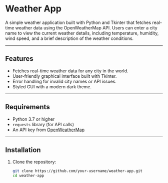 # Weather App

A simple weather application built with Python and Tkinter that fetches real-time weather data using the OpenWeatherMap API. Users can enter a city name to view the current weather details, including temperature, humidity, wind speed, and a brief description of the weather conditions.

---

## Features

- Fetches real-time weather data for any city in the world.
- User-friendly graphical interface built with Tkinter.
- Error handling for invalid city names or API issues.
- Styled GUI with a modern dark theme.

---

## Requirements

- Python 3.7 or higher
- `requests` library (for API calls)
- An API key from [OpenWeatherMap](https://openweathermap.org/)

---

## Installation

1. Clone the repository:
   ```bash
   git clone https://github.com/your-username/weather-app.git
   cd weather-app
